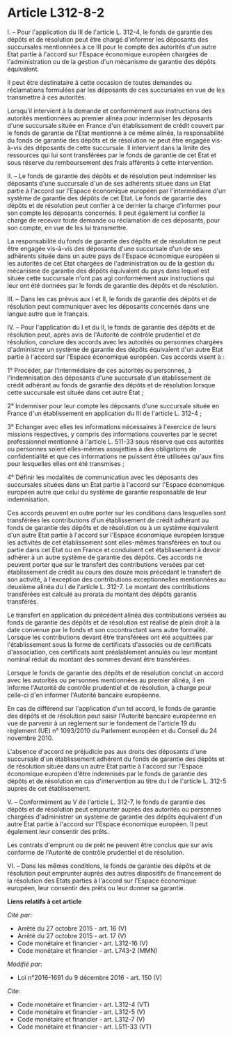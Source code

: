 # Article L312-8-2

I. – Pour l'application du III de l'article L. 312-4, le fonds de garantie des dépôts et de résolution peut être chargé
d'informer les déposants des succursales mentionnées à ce III pour le compte des autorités d'un autre Etat partie à l'accord
sur l'Espace économique européen chargées de l'administration ou de la gestion d'un mécanisme de garantie des dépôts
équivalent. 

Il peut être destinataire à cette occasion de toutes demandes ou réclamations formulées par les déposants de ces succursales
en vue de les transmettre à ces autorités. 

Lorsqu'il intervient à la demande et conformément aux instructions des autorités mentionnées au premier alinéa pour
indemniser les déposants d'une succursale située en France d'un établissement de crédit couvert par le fonds de garantie de
l'Etat mentionné à ce même alinéa, la responsabilité du fonds de garantie des dépôts et de résolution ne peut être engagée
vis-à-vis des déposants de cette succursale. Il intervient dans la limite des ressources qui lui sont transférées par le
fonds de garantie de cet Etat et sous réserve du remboursement des frais afférents à cette intervention. 

II. – Le fonds de garantie des dépôts et de résolution peut indemniser les déposants d'une succursale d'un de ses adhérents
située dans un Etat partie à l'accord sur l'Espace économique européen par l'intermédiaire d'un système de garantie des
dépôts de cet Etat. Le fonds de garantie des dépôts et de résolution peut confier à ce dernier la charge d'informer pour son
compte les déposants concernés. Il peut également lui confier la charge de recevoir toute demande ou réclamation de ces
déposants, pour son compte, en vue de les lui transmettre. 

La responsabilité du fonds de garantie des dépôts et de résolution ne peut être engagée vis-à-vis des déposants d'une
succursale d'un de ses adhérents située dans un autre pays de l'Espace économique européen si les autorités de cet Etat
chargées de l'administration ou de la gestion du mécanisme de garantie des dépôts équivalent du pays dans lequel est située
cette succursale n'ont pas agi conformément aux instructions qui leur ont été données par le fonds de garantie des dépôts et
de résolution. 

III. – Dans les cas prévus aux I et II, le fonds de garantie des dépôts et de résolution peut communiquer avec les déposants
concernés dans une langue autre que le français. 

IV. – Pour l'application du I et du II, le fonds de garantie des dépôts et de résolution peut, après avis de l'Autorité de
contrôle prudentiel et de résolution, conclure des accords avec les autorités ou personnes chargées d'administrer un système
de garantie des dépôts équivalent d'un autre Etat partie à l'accord sur l'Espace économique européen. Ces accords visent à : 

1° Procéder, par l'intermédiaire de ces autorités ou personnes, à l'indemnisation des déposants d'une succursale d'un
établissement de crédit adhérant au fonds de garantie des dépôts et de résolution lorsque cette succursale est située dans
cet autre Etat ; 

2° Indemniser pour leur compte les déposants d'une succursale située en France d'un établissement en application du III de
l'article L. 312-4 ; 

3° Echanger avec elles les informations nécessaires à l'exercice de leurs missions respectives, y compris des informations
couvertes par le secret professionnel mentionné à l'article L. 511-33 sous réserve que ces autorités ou personnes soient
elles-mêmes assujetties à des obligations de confidentialité et que ces informations ne puissent être utilisées qu'aux fins
pour lesquelles elles ont été transmises ; 

4° Définir les modalités de communication avec les déposants des succursales situées dans un Etat partie à l'accord sur
l'Espace économique européen autre que celui du système de garantie responsable de leur indemnisation. 

Ces accords peuvent en outre porter sur les conditions dans lesquelles sont transférées les contributions d'un établissement
de crédit adhérant au fonds de garantie des dépôts et de résolution ou à un système équivalent d'un autre Etat partie à
l'accord sur l'Espace économique européen lorsque les activités de cet établissement sont elles-mêmes transférées en tout ou
partie dans cet Etat ou en France et conduisent cet établissement à devoir adhérer à un autre système de garantie des dépôts.
Ces accords ne peuvent porter que sur le transfert des contributions versées par cet établissement de crédit au cours des
douze mois précédant le transfert de son activité, à l'exception des contributions exceptionnelles mentionnées au deuxième
alinéa du I de l'article L. 312-7. Le montant des contributions transférées est calculé au prorata du montant des dépôts
garantis transférés. 

Le transfert en application du précédent alinéa des contributions versées au fonds de garantie des dépôts et de résolution
est réalisé de plein droit à la date convenue par le fonds et son cocontractant sans autre formalité. Lorsque les
contributions devant être transférées ont été acquittées par l'établissement sous la forme de certificats d'associés ou de
certificats d'association, ces certificats sont préalablement annulés ou leur montant nominal réduit du montant des sommes
devant être transférées. 

Lorsque le fonds de garantie des dépôts et de résolution conclut un accord avec les autorités ou personnes mentionnées au
premier alinéa, il en informe l'Autorité de contrôle prudentiel et de résolution, à charge pour celle-ci d'en informer
l'Autorité bancaire européenne. 

En cas de différend sur l'application d'un tel accord, le fonds de garantie des dépôts et de résolution peut saisir
l'Autorité bancaire européenne en vue de parvenir à un règlement sur le fondement de l'article 19 du règlement (UE) n°
1093/2010 du Parlement européen et du Conseil du 24 novembre 2010. 

L'absence d'accord ne préjudicie pas aux droits des déposants d'une succursale d'un établissement adhérent du fonds de
garantie des dépôts et de résolution située dans un autre Etat partie à l'accord sur l'Espace économique européen d'être
indemnisés par le fonds de garantie des dépôts et de résolution en cas d'intervention au titre du I de l'article L. 312-5
auprès de cet établissement. 

V. – Conformément au V de l'article L. 312-7, le fonds de garantie des dépôts et de résolution peut emprunter auprès des
autorités ou personnes chargées d'administrer un système de garantie des dépôts équivalent d'un autre Etat partie à l'accord
sur l'Espace économique européen. Il peut également leur consentir des prêts. 

Les contrats d'emprunt ou de prêt ne peuvent être conclus que sur avis conforme de l'Autorité de contrôle prudentiel et de
résolution. 

VI. – Dans les mêmes conditions, le fonds de garantie des dépôts et de résolution peut emprunter auprès des autres
dispositifs de financement de la résolution des Etats parties à l'accord sur l'Espace économique européen, leur consentir des
prêts ou leur donner sa garantie.

**Liens relatifs à cet article**

_Cité par_:

  - Arrêté du 27 octobre 2015 - art. 16 (V)
  - Arrêté du 27 octobre 2015 - art. 17 (V)
  - Code monétaire et financier - art. L312-16 (V)
  - Code monétaire et financier - art. L743-2 (MMN)

_Modifié par_:

  - Loi n°2016-1691 du 9 décembre 2016 - art. 150 (V)

_Cite_:

  - Code monétaire et financier - art. L312-4 (VT)
  - Code monétaire et financier - art. L312-5 (V)
  - Code monétaire et financier - art. L312-7 (V)
  - Code monétaire et financier - art. L511-33 (VT)
